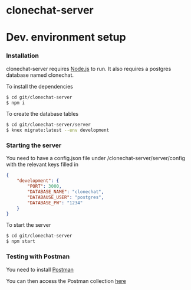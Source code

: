 # clonechat-server
# Dev. environment setup
### Installation

clonechat-server requires [Node.js](https://nodejs.org/) to run.
It also requires a postgres database named clonechat.

To install the dependencies

```sh
$ cd git/clonechat-server
$ npm i
```
To create the database tables
```sh
$ cd git/clonechat-server/server
$ knex migrate:latest --env development
```

### Starting the server
You need to have a config.json file under /clonechat-server/server/config with the relevant keys filled in
```json
{
    "development": {
        "PORT": 3000,
        "DATABASE_NAME": "clonechat",
        "DATABAUSE_USER": "postgres",
        "DATABASE_PW": "1234"
    }
}
```

To start the server
```sh
$ cd git/clonechat-server
$ npm start
```

### Testing with Postman
You need to install [Postman](https://www.getpostman.com/)

You can then access the Postman collection [here](https://www.getpostman.com/collections/ae0ff7eb103b83bcc057)